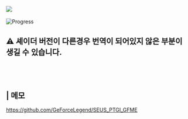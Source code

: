 [![](https://img.shields.io/badge/다운로드-white?style=social-square&logo=files)](https://minhaskamal.github.io/DownGit/#/home?url=https://github.com/DominoKorean/Shader-settings-Korean-translation/blob/main/%EC%85%B0%EC%9D%B4%EB%8D%94%20%EB%B2%88%EC%97%AD/Optifine/SEUS/SEUS%20PTGI/SEUS%20PTGI%20HRR%20Test%202.1%20GFME%20v1.13/ko_KR.lang)  
--
![Progress](https://img.shields.io/badge/작업률-30%25-yellowgreen?style=flat-square)

⚠️ **셰이더 버전이 다른경우 번역이 되어있지 않은 부분이 생길 수 있습니다.**
<br/>
<br/>
--
<br/>

## **| 메모**
https://github.com/GeForceLegend/SEUS_PTGI_GFME
